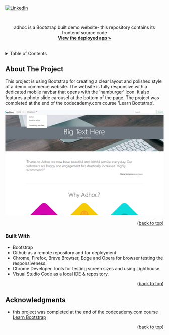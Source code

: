 
<a name="readme-top"></a>

[![LinkedIn][linkedin-shield]][linkedin-url]



<!-- PROJECT LOGO -->
<br />
<div align="center">


  <p>
    adhoc is a Bootstrap built demo website- this repository contains its frontend source code 
    <br />
    <a href="https://spatulatom.github.io/bootstrap-demo-website/"><strong>View the deployed app »</strong></a>
    <br />
    <br />
   
  </p>
</div>



<!-- TABLE OF CONTENTS -->
<details>
  <summary>Table of Contents</summary>
  <ol>
    <li><a href="#about-the-project">About The Project</a></li>
    <li><a href="#built-with">Built With</a></li>
    <li><a href="#acknowledgments">Acknowledgments</a></li>
  </ol>
</details>



<!-- ABOUT THE PROJECT -->
## About The Project
This project is using Bootstrap for creating a clear layout and polished 
style of a demo commerce website. The website is fully responsive with a dedicated mobile navbar that opens with the 'hamburger' icon. It also 
features a photo slide carousel at the bottom of the page. The project was 
completed at the end of the codecademy.com course 'Learn Bootstrap'.


![Product Name Screen Shot](imgs/bootstrap1.png)


<p align="right">(<a href="#readme-top">back to top</a>)</p>



### Built With

* Bootstrap
* Github as a remote repository and for deployment
* Chrome, Firefox, Brave Browser, Edge and Opera for browser testing the responsiveness.
* Chrome Developer Tools for testing screen sizes and using Lighthouse.
* Visual Studio Code as a local IDE & repository.


<p align="right">(<a href="#readme-top">back to top</a>)</p>


<!-- ACKNOWLEDGMENTS -->
## Acknowledgments


* this project was completed at the end of the codecademy.com course <a href="https://www.codecademy.com/learn/learn-bootstrap">Learn Bootstrap</a>


<p align="right">(<a href="#readme-top">back to top</a>)</p>



<!-- MARKDOWN LINKS & IMAGES -->

[linkedin-shield]: https://img.shields.io/badge/-LinkedIn-black.svg?style=for-the-badge&logo=linkedin&colorB=555
[linkedin-url]: https://www.linkedin.com/in/tomasz-s-069249244/
[product-screenshot]: images/screenshot.png
[Next.js]: https://img.shields.io/badge/next.js-000000?style=for-the-badge&logo=nextdotjs&logoColor=white
[Next-url]: https://nextjs.org/
[React.js]: https://img.shields.io/badge/React-20232A?style=for-the-badge&logo=react&logoColor=61DAFB
[React-url]: https://reactjs.org/
[Vue.js]: https://img.shields.io/badge/Vue.js-35495E?style=for-the-badge&logo=vuedotjs&logoColor=4FC08D
[Vue-url]: https://vuejs.org/
[Angular.io]: https://img.shields.io/badge/Angular-DD0031?style=for-the-badge&logo=angular&logoColor=white
[Angular-url]: https://angular.io/
[Svelte.dev]: https://img.shields.io/badge/Svelte-4A4A55?style=for-the-badge&logo=svelte&logoColor=FF3E00
[Svelte-url]: https://svelte.dev/
[Laravel.com]: https://img.shields.io/badge/Laravel-FF2D20?style=for-the-badge&logo=laravel&logoColor=white
[Laravel-url]: https://laravel.com
[Bootstrap.com]: https://img.shields.io/badge/Bootstrap-563D7C?style=for-the-badge&logo=bootstrap&logoColor=white
[Bootstrap-url]: https://getbootstrap.com
[JQuery.com]: https://img.shields.io/badge/jQuery-0769AD?style=for-the-badge&logo=jquery&logoColor=white
[JQuery-url]: https://jquery.com 
